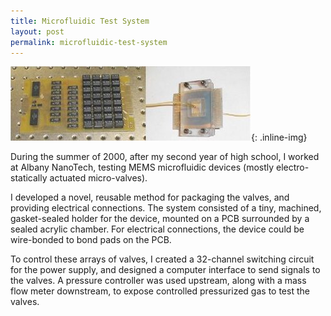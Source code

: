 ```yaml
---
title: Microfluidic Test System
layout: post
permalink: microfluidic-test-system
---
```


![Microfluidic Test System](/images/microfluidic-test-system.jpg){: .inline-img}

During the summer of 2000, after my second year of high school, I worked at Albany
NanoTech, testing MEMS microfluidic devices (mostly electro-statically actuated
micro-valves).

I developed a novel, reusable method for packaging the valves, and
providing electrical connections. The system consisted of a tiny, machined,
gasket-sealed holder for the device, mounted on a PCB surrounded by a sealed acrylic
chamber. For electrical connections, the device could be wire-bonded to bond pads on the PCB.

To control these arrays of valves, I created a 32-channel switching circuit for the
power supply, and designed a computer interface to send signals to the valves. A
pressure controller was used upstream, along with a mass flow meter downstream,
to expose controlled pressurized gas to test the valves.
